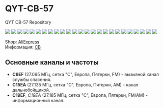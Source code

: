 # QYT-CB-57

QYT CB-57 Repository

<img src="Images/000.jpg"/>
<img src="Images/001.jpg"/>
<img src="Images/002.jpg"/>
<img src="Images/003.jpg"/>
<img src="Images/004.jpg"/>
<img src="Images/005.jpg"/>
<img src="Images/020.jpg"/>
<img src="Images/006.jpg"/>
<img src="Images/007.jpg"/>
<img src="Images/008.jpg"/>
<img src="Images/009.jpg"/>
<img src="Images/010.jpg"/>
<img src="Images/011.jpg"/>
<img src="Images/012.jpg"/>
<img src="Images/013.jpg"/>
<img src="Images/015.jpg"/>
<img src="Images/015.jpg"/>
<img src="Images/016.jpg"/>
<img src="Images/017.jpg"/>
<img src="Images/018.jpg"/>
<img src="Images/019.jpg"/>
<img src="Images/Antenna.jpg"/>
<img src="Images/Net4.jpg"/>
<img src="Images/Net5.jpg"/>
<img src="Images/Net6.jpg"/>


Shop: [AliExpress](https://aliexpress.ru/item/1005003200973678.html)       
Информация: [CB](https://ru.wikipedia.org/wiki/%D0%A1%D0%B8-%D0%91%D0%B8)      

## Основные каналы и частоты

* **C9EF** (27.065 МГц, сетка "С", Европа, Пятерки, FM) - вызывной канал службы спасения. 
* **C15EA** (27.135 МГц, сетка "С", Европа, Пятерки, AM) - канал дальнобойщикой.
* **C19EF**, *C19EA* (27.185 МГц, сетка "С", Европа, Пятерки, FM/AM) - информационный канал. 
